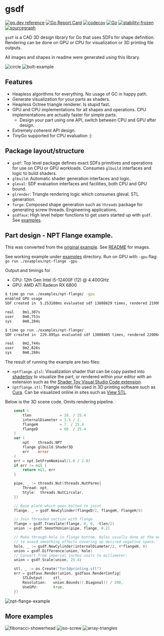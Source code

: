 # gsdf

[![go.dev reference](https://pkg.go.dev/badge/github.com/soypat/gsdf)](https://pkg.go.dev/github.com/soypat/gsdf)
[![Go Report Card](https://goreportcard.com/badge/github.com/soypat/gsdf)](https://goreportcard.com/report/github.com/soypat/gsdf)
[![codecov](https://codecov.io/gh/soypat/gsdf/branch/main/graph/badge.svg)](https://codecov.io/gh/soypat/gsdf)
[![Go](https://github.com/soypat/gsdf/actions/workflows/go.yml/badge.svg)](https://github.com/soypat/gsdf/actions/workflows/go.yml)
[![stability-frozen](https://img.shields.io/badge/stability-frozen-blue.svg)](https://github.com/emersion/stability-badges#frozen)
[![sourcegraph](https://sourcegraph.com/github.com/soypat/gsdf/-/badge.svg)](https://sourcegraph.com/github.com/soypat/gsdf?badge)

`gsdf` is a CAD 3D design library for Go that uses SDFs for shape definition. Rendering can be done on GPU or CPU
for visualization or 3D printing file outputs.

All images and shapes in readme were generated using this library.

![circle](https://github.com/user-attachments/assets/91c99f47-0c52-4cb1-83e7-452b03b69dff)
![bolt-example](https://github.com/user-attachments/assets/8da50871-2415-423f-beb3-0d78ad67c79e)


## Features

- Heapless algorithms for everything. No usage of GC in happy path.
- Generate visualization for your parts as shaders.
- Heapless Octree triangle renderer. Is stupid fast.
- GPU and CPU implementations for all shapes and operations. CPU implementations are actually faster for simple parts.
    - Design your part using one API, switch between CPU and GPU after design.
- Extremely coherent API design.
- TinyGo supported for CPU evaluation :)

## Package layout/structure

- `gsdf`: Top level package defines exact SDFs primitives and operations for use on CPU or GPU workloads. Consumes `glbuild` interfaces and logic to build shaders.
- `glbuild`: Automatic shader generation interfaces and logic.
- `gleval`: SDF evaluation interfaces and facilities, both CPU and GPU bound.
- `glrender`: Triangle rendering logic which consumes gleval. STL generation.
- `forge`: Composed shape generation such as `threads` package for generating screw threads. Engineering applications.
- `gsdfaux`: High level helper functions to get users started up with `gsdf`. See [examples](./examples).

## Part design - NPT Flange example.
This was converted from the [original example](https://github.com/soypat/sdf/blob/main/examples/npt-flange/flange.go). See [README](https://github.com/soypat/sdf/tree/main/examples) for images.


See working example under [examples](./examples/) directory. Run on GPU with `-gpu` flag: `go run ./examples/npt-flange -gpu`

Output and timings for
- CPU: 12th Gen Intel i5-12400F (12) @ 4.400GHz
- GPU: AMD ATI Radeon RX 6800

```sh
$ time go run ./examples/npt-flange/ -gpu
enabled GPU usage
SDF created in  5.253108ms evaluated sdf 13808829 times, rendered 219992 triangles in 847.606426ms wrote file in 29.16306ms

real    0m1,307s
user    0m0,753s
sys     0m0,284s

$ time go run ./examples/npt-flange/ 
SDF created in  229.895µs evaluated sdf 13808405 times, rendered 220064 triangles in 2.411541291s wrote file in 28.265793ms

real    0m2,744s
user    0m2,826s
sys     0m0,280s
```

The result of running the example are two files:
- `nptflange.glsl`: Visualization shader that can be copy pasted into [shadertoy](https://www.shadertoy.com/new) to visualize the part, or rendered within your editor with an extension such as the [Shader Toy Visual Studio Code extension](https://marketplace.visualstudio.com/items?itemName=stevensona.shader-toy).
- `nptflange.stl`: Triangle model file used in 3D printing software such as [Cura](https://ultimaker.com/software/ultimaker-cura/). Can be visualized online in sites such as [View STL](https://www.viewstl.com/).

Below is the 3D scene code. Omits rendering pipeline.
```go
	const (
		tlen             = 18. / 25.4
		internalDiameter = 1.5 / 2.
		flangeH          = 7. / 25.4
		flangeD          = 60. / 25.4
	)
	var (
		npt    threads.NPT
		flange glbuild.Shader3D
		err    error
	)
	err = npt.SetFromNominal(1.0 / 2.0)
	if err != nil {
		return nil, err
	}

	pipe, _ := threads.Nut(threads.NutParms{
		Thread: npt,
		Style:  threads.NutCircular,
	})

	// Base plate which goes bolted to joint.
	flange, _ = gsdf.NewCylinder(flangeD/2, flangeH, flangeH/8)

	// Join threaded section with flange.
	flange = gsdf.Translate(flange, 0, 0, -tlen/2)
	union := gsdf.SmoothUnion(pipe, flange, 0.2)

	// Make through-hole in flange bottom. Holes usually done at the end
	// to avoid smoothing effects covering up desired negative space.
	hole, _ := gsdf.NewCylinder(internalDiameter/2, 4*flangeH, 0)
	union = gsdf.Difference(union, hole)
	// Convert from imperial inches units to millimeter:
	union = gsdf.Scale(union, 25.4)

	stl, _ := os.Create("for3dprinting.stl")
	err = gsdfaux.Render(union, gsdfaux.RenderConfig{
		STLOutput:    stl,
		Resolution:   union.Bounds().Diagonal() / 200, 
		UseGPU:       true,
	})
```

![npt-flange-example](https://github.com/user-attachments/assets/32a00926-0a1e-47f0-8b6c-dda940240265)

## More examples
![fibonacci-showerhead](https://github.com/user-attachments/assets/a72c366c-6ee0-43ba-9128-087a76524ff9)
![iso-screw](https://github.com/user-attachments/assets/6bc987b9-d522-42a4-89df-71a20c3ae7ff)
![array-triangles](https://github.com/user-attachments/assets/6a479889-2836-464c-b8ea-82109a5aad13)

